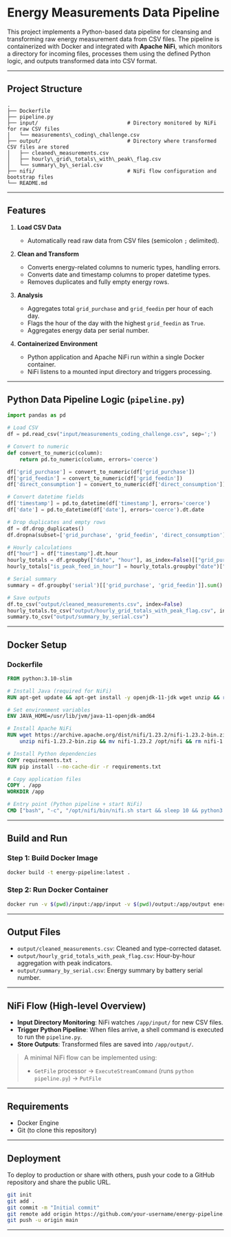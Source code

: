 # Energy Measurements Data Pipeline

This project implements a Python-based data pipeline for cleansing and transforming raw energy measurement data from CSV files. The pipeline is containerized with Docker and integrated with **Apache NiFi**, which monitors a directory for incoming files, processes them using the defined Python logic, and outputs transformed data into CSV format.

---

##  Project Structure



````
.
├── Dockerfile
├── pipeline.py
├── input/                             # Directory monitored by NiFi for raw CSV files
│   └── measurements\_coding\_challenge.csv
├── output/                            # Directory where transformed CSV files are stored
│   ├── cleaned\_measurements.csv
│   ├── hourly\_grid\_totals\_with\_peak\_flag.csv
│   └── summary\_by\_serial.csv
├── nifi/                              # NiFi flow configuration and bootstrap files
└── README.md

````

---

##  Features

1. **Load CSV Data**
   - Automatically read raw data from CSV files (semicolon `;` delimited).
   
2. **Clean and Transform**
   - Converts energy-related columns to numeric types, handling errors.
   - Converts date and timestamp columns to proper datetime types.
   - Removes duplicates and fully empty energy rows.

3. **Analysis**
   - Aggregates total `grid_purchase` and `grid_feedin` per hour of each day.
   - Flags the hour of the day with the highest `grid_feedin` as `True`.
   - Aggregates energy data per serial number.

4. **Containerized Environment**
   - Python application and Apache NiFi run within a single Docker container.
   - NiFi listens to a mounted input directory and triggers processing.

---

##  Python Data Pipeline Logic (`pipeline.py`)

```python
import pandas as pd

# Load CSV
df = pd.read_csv("input/measurements_coding_challenge.csv", sep=';')

# Convert to numeric
def convert_to_numeric(column):
    return pd.to_numeric(column, errors='coerce')

df['grid_purchase'] = convert_to_numeric(df['grid_purchase'])
df['grid_feedin'] = convert_to_numeric(df['grid_feedin'])
df['direct_consumption'] = convert_to_numeric(df['direct_consumption'])

# Convert datetime fields
df['timestamp'] = pd.to_datetime(df['timestamp'], errors='coerce')
df['date'] = pd.to_datetime(df['date'], errors='coerce').dt.date

# Drop duplicates and empty rows
df = df.drop_duplicates()
df.dropna(subset=['grid_purchase', 'grid_feedin', 'direct_consumption'], how='all', inplace=True)

# Hourly calculations
df["hour"] = df["timestamp"].dt.hour
hourly_totals = df.groupby(["date", "hour"], as_index=False)[["grid_purchase", "grid_feedin"]].sum()
hourly_totals["is_peak_feed_in_hour"] = hourly_totals.groupby("date")["grid_feedin"].transform(lambda x: x == x.max())

# Serial summary
summary = df.groupby('serial')[['grid_purchase', 'grid_feedin']].sum().sort_values(by='grid_purchase', ascending=False)

# Save outputs
df.to_csv("output/cleaned_measurements.csv", index=False)
hourly_totals.to_csv("output/hourly_grid_totals_with_peak_flag.csv", index=False)
summary.to_csv("output/summary_by_serial.csv")
````

---

##  Docker Setup

### Dockerfile

```Dockerfile
FROM python:3.10-slim

# Install Java (required for NiFi)
RUN apt-get update && apt-get install -y openjdk-11-jdk wget unzip && rm -rf /var/lib/apt/lists/*

# Set environment variables
ENV JAVA_HOME=/usr/lib/jvm/java-11-openjdk-amd64

# Install Apache NiFi
RUN wget https://archive.apache.org/dist/nifi/1.23.2/nifi-1.23.2-bin.zip && \
    unzip nifi-1.23.2-bin.zip && mv nifi-1.23.2 /opt/nifi && rm nifi-1.23.2-bin.zip

# Install Python dependencies
COPY requirements.txt .
RUN pip install --no-cache-dir -r requirements.txt

# Copy application files
COPY . /app
WORKDIR /app

# Entry point (Python pipeline + start NiFi)
CMD ["bash", "-c", "/opt/nifi/bin/nifi.sh start && sleep 10 && python3 pipeline.py && tail -f /dev/null"]
```

---

##  Build and Run

### Step 1: Build Docker Image

```bash
docker build -t energy-pipeline:latest .
```

### Step 2: Run Docker Container

```bash
docker run -v $(pwd)/input:/app/input -v $(pwd)/output:/app/output energy-pipeline:latest
```

---

##  Output Files

* `output/cleaned_measurements.csv`: Cleaned and type-corrected dataset.
* `output/hourly_grid_totals_with_peak_flag.csv`: Hour-by-hour aggregation with peak indicators.
* `output/summary_by_serial.csv`: Energy summary by battery serial number.

---

##  NiFi Flow (High-level Overview)

* **Input Directory Monitoring**: NiFi watches `/app/input/` for new CSV files.
* **Trigger Python Pipeline**: When files arrive, a shell command is executed to run the `pipeline.py`.
* **Store Outputs**: Transformed files are saved into `/app/output/`.

> A minimal NiFi flow can be implemented using:
>
> * `GetFile` processor → `ExecuteStreamCommand` (runs `python pipeline.py`) → `PutFile`

---

##  Requirements

* Docker Engine
* Git (to clone this repository)

---

##  Deployment

To deploy to production or share with others, push your code to a GitHub repository and share the public URL.

```bash
git init
git add .
git commit -m "Initial commit"
git remote add origin https://github.com/your-username/energy-pipeline.git
git push -u origin main
```

---

